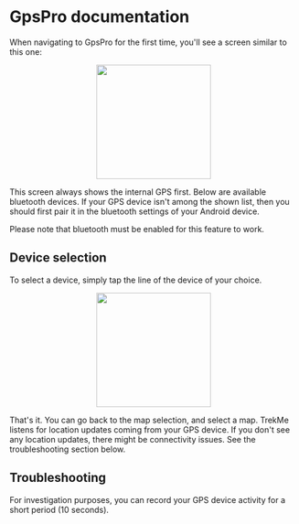 # GpsPro documentation

When navigating to GpsPro for the first time, you'll see a screen similar to this one:

<p align="center">
<img src="images/gpspro_device_list_en.jpg" width="200">
</p>

This screen always shows the internal GPS first. Below are available bluetooth devices.
If your GPS device isn't among the shown list, then you should first pair it in the bluetooth
settings of your Android device.

Please note that bluetooth must be enabled for this feature to work.

## Device selection

To select a device, simply tap the line of the device of your choice.

<p align="center">
<img src="images/gpspro_device_sel_en.jpg" width="200">
</p>

That's it. You can go back to the map selection, and select a map. TrekMe listens for location
updates coming from your GPS device. If you don't see any location updates, there might be
connectivity issues. See the troubleshooting section below.

## Troubleshooting

For investigation purposes, you can record your GPS device activity for a short period (10 seconds).
